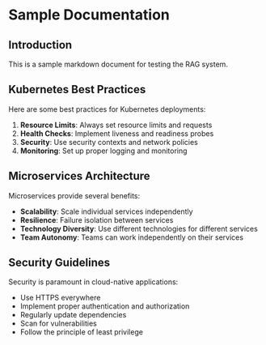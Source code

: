 # Sample Documentation

## Introduction

This is a sample markdown document for testing the RAG system.

## Kubernetes Best Practices

Here are some best practices for Kubernetes deployments:

1. **Resource Limits**: Always set resource limits and requests
2. **Health Checks**: Implement liveness and readiness probes
3. **Security**: Use security contexts and network policies
4. **Monitoring**: Set up proper logging and monitoring

## Microservices Architecture

Microservices provide several benefits:

- **Scalability**: Scale individual services independently
- **Resilience**: Failure isolation between services
- **Technology Diversity**: Use different technologies for different services
- **Team Autonomy**: Teams can work independently on their services

## Security Guidelines

Security is paramount in cloud-native applications:

- Use HTTPS everywhere
- Implement proper authentication and authorization
- Regularly update dependencies
- Scan for vulnerabilities
- Follow the principle of least privilege 